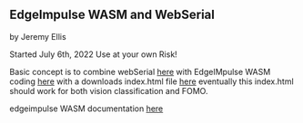 ## EdgeImpulse WASM and WebSerial


by Jeremy Ellis

Started July 6th, 2022
Use at your own Risk!


Basic concept is to combine webSerial [here](https://hpssjellis.github.io/my-examples-of-arduino-webUSB-webSerial/public/webserial-and-polyfill.html)
with EdgeIMpulse WASM coding [here](https://hpssjellis.github.io/my-examples-of-edge-impulse/public/index.html) with a downloads index.html 
file [here](https://github.com/hpssjellis/my-examples-of-edge-impulse/tree/main/public/downloads) eventually this index.html should work for both vision classification and FOMO.


edgeimpulse WASM documentation [here](https://docs.edgeimpulse.com/docs/deployment/webassembly/through-webassembly-browser)
